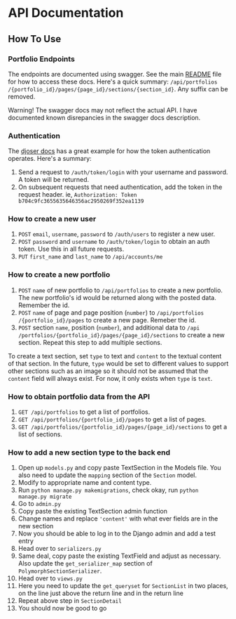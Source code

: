 # API Documentation
## How To Use
### Portfolio Endpoints
The endpoints are documented using swagger.
See the main [README][readme] file for how to access these docs.
Here's a quick summary: `​/api​/portfolios​/{portfolio_id}​/pages​/{page_id}​/sections​/{section_id}`. Any suffix can be removed.

Warning! The swagger docs may not reflect the actual API. I have documented known disrepancies in the swagger docs description.

[readme]: README.md

### Authentication
The [djoser docs][djoser] has a great example for how the token authentication operates.
Here's a summary:

 1. Send a request to `/auth/token/login` with your username and password. A token will be returned.
 2. On subsequent requests that need authentication, add the token in the request header. ie, `Authorization: Token b704c9fc3655635646356ac2950269f352ea1139`

[djoser]: https://djoser.readthedocs.io/en/latest/sample_usage.html

### How to create a new user

  1. `POST` `email`, `username`, `password` to `​/auth​/users​` to register a new user.
  2. `POST` `password` and `username` to `/auth​/token​/login​` to obtain an auth token. Use this in all future requests.
  3. `PUT` `first_name` and `last_name` to `/api/accounts/me`

### How to create a new portfolio

  1. `POST` `name` of new portfolio to `​/api​/portfolios` to create a new portfolio. The new portfolio's id would be returned along with the posted data. Remember the id.
  2. `POST` `name` of page and page position (`number`) to `/api​/portfolios​/{portfolio_id}​/pages` to create a new page. Remeber the id.
  3. `POST` section `name`, position (`number`), and additional data to `/api​/portfolios​/{portfolio_id}​/pages​/{page_id}​/sections` to create a new section. Repeat this step to add multiple sections.

To create a text section, set `type` to text and `content` to the textual content of that section.
In the future, `type` would be set to different values to support other sections such as an image so it should not be assumed that the `content` field will always exist.
For now, it only exists when `type` is `text`.

### How to obtain portfolio data from the API

  1. `GET ​/api​/portfolios` to get a list of portfolios.
  2. `GET ​/api​/portfolios​/{portfolio_id}/pages` to get a list of pages.
  3. `GET /api​/portfolios​/{portfolio_id}​/pages​/{page_id}​/sections` to get a list of sections.

### How to add a new section type to the back end
  1. Open up `models.py` and copy paste TextSection in the Models file. You also need to update the `mapping` section of the `Section` model.
  2. Modify to appropriate name and content type.
  3. Run `python manage.py makemigrations`, check okay, run `python manage.py migrate`
  4. Go to `admin.py`
  5. Copy paste the existing TextSection admin function
  6. Change names and replace `'content'` with what ever fields are in the new section
  7. Now you should be able to log in to the Django admin and add a test entry
  8. Head over to `serializers.py`
  9. Same deal, copy paste the existing TextField and adjust as necessary. Also update the `get_serializer_map` section of `PolymorphSectionSerializer`.
  10. Head over to `views.py`
  11. Here you need to update the `get_queryset` for `SectionList` in two places, on the line just above the return line and in the return line
  12. Repeat above step in `SectionDetail`
  13. You should now be good to go